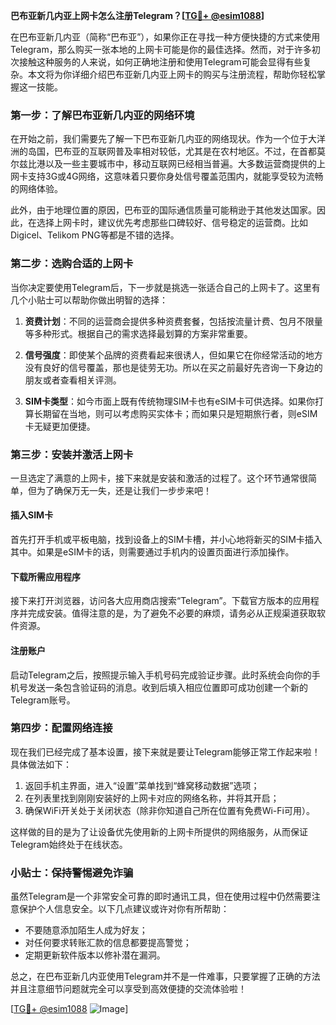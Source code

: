 **巴布亚新几内亚上网卡怎么注册Telegram？[[TG💪+ @esim1088](https://t.me/s/esim1088)]**

在巴布亚新几内亚（简称“巴布亚”），如果你正在寻找一种方便快捷的方式来使用Telegram，那么购买一张本地的上网卡可能是你的最佳选择。然而，对于许多初次接触这种服务的人来说，如何正确地注册和使用Telegram可能会显得有些复杂。本文将为你详细介绍巴布亚新几内亚上网卡的购买与注册流程，帮助你轻松掌握这一技能。

### 第一步：了解巴布亚新几内亚的网络环境

在开始之前，我们需要先了解一下巴布亚新几内亚的网络现状。作为一个位于大洋洲的岛国，巴布亚的互联网普及率相对较低，尤其是在农村地区。不过，在首都莫尔兹比港以及一些主要城市中，移动互联网已经相当普遍。大多数运营商提供的上网卡支持3G或4G网络，这意味着只要你身处信号覆盖范围内，就能享受较为流畅的网络体验。

此外，由于地理位置的原因，巴布亚的国际通信质量可能稍逊于其他发达国家。因此，在选择上网卡时，建议优先考虑那些口碑较好、信号稳定的运营商。比如Digicel、Telikom PNG等都是不错的选择。

### 第二步：选购合适的上网卡

当你决定要使用Telegram后，下一步就是挑选一张适合自己的上网卡了。这里有几个小贴士可以帮助你做出明智的选择：

1. **资费计划**：不同的运营商会提供多种资费套餐，包括按流量计费、包月不限量等多种形式。根据自己的需求选择最划算的方案非常重要。
   
2. **信号强度**：即使某个品牌的资费看起来很诱人，但如果它在你经常活动的地方没有良好的信号覆盖，那也是徒劳无功。所以在买之前最好先咨询一下身边的朋友或者查看相关评测。

3. **SIM卡类型**：如今市面上既有传统物理SIM卡也有eSIM卡可供选择。如果你打算长期留在当地，则可以考虑购买实体卡；而如果只是短期旅行者，则eSIM卡无疑更加便捷。

### 第三步：安装并激活上网卡

一旦选定了满意的上网卡，接下来就是安装和激活的过程了。这个环节通常很简单，但为了确保万无一失，还是让我们一步步来吧！

#### 插入SIM卡
首先打开手机或平板电脑，找到设备上的SIM卡槽，并小心地将新买的SIM卡插入其中。如果是eSIM卡的话，则需要通过手机内的设置页面进行添加操作。

#### 下载所需应用程序
接下来打开浏览器，访问各大应用商店搜索“Telegram”。下载官方版本的应用程序并完成安装。值得注意的是，为了避免不必要的麻烦，请务必从正规渠道获取软件资源。

#### 注册账户
启动Telegram之后，按照提示输入手机号码完成验证步骤。此时系统会向你的手机号发送一条包含验证码的消息。收到后填入相应位置即可成功创建一个新的Telegram账号。

### 第四步：配置网络连接

现在我们已经完成了基本设置，接下来就是要让Telegram能够正常工作起来啦！具体做法如下：

1. 返回手机主界面，进入“设置”菜单找到“蜂窝移动数据”选项；
2. 在列表里找到刚刚安装好的上网卡对应的网络名称，并将其开启；
3. 确保WiFi开关处于关闭状态（除非你知道自己所在位置有免费Wi-Fi可用）。

这样做的目的是为了让设备优先使用新的上网卡所提供的网络服务，从而保证Telegram始终处于在线状态。

### 小贴士：保持警惕避免诈骗

虽然Telegram是一个非常安全可靠的即时通讯工具，但在使用过程中仍然需要注意保护个人信息安全。以下几点建议或许对你有所帮助：
- 不要随意添加陌生人成为好友；
- 对任何要求转账汇款的信息都要提高警觉；
- 定期更新软件版本以修补潜在漏洞。

总之，在巴布亚新几内亚使用Telegram并不是一件难事，只要掌握了正确的方法并且注意细节问题就完全可以享受到高效便捷的交流体验啦！

[[TG💪+ @esim1088](https://t.me/s/esim1088) ![Image](https://i.postimg.cc/4NQfJmqS/Snipaste-2025-05-13-00-14-12.png)]